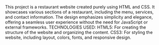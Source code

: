 This project is a restaurant website created purely using HTML and CSS. It showcases various sections of a restaurant, including the menu, services, and contact information. 
The design emphasizes simplicity and elegance, offering a seamless user experience without the need for JavaScript or external frameworks.
TECHNOLOGIES USED:
HTML5: For creating the structure of the website and organizing the content.
CSS3: For styling the website, including layout, colors, fonts, and responsive design.
